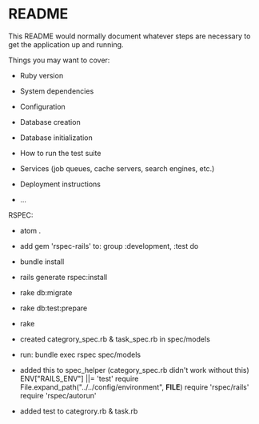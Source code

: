 # README

This README would normally document whatever steps are necessary to get the
application up and running.

Things you may want to cover:

* Ruby version

* System dependencies

* Configuration

* Database creation

* Database initialization

* How to run the test suite

* Services (job queues, cache servers, search engines, etc.)

* Deployment instructions

* ...

RSPEC:

- atom .
- add gem 'rspec-rails' to: group :development, :test do
- bundle install
- rails generate rspec:install
- rake db:migrate
- rake db:test:prepare
- rake
- created categrory_spec.rb & task_spec.rb in spec/models
- run: bundle exec rspec spec/models

- added this to spec_helper (category_spec.rb didn't work without this)
ENV["RAILS_ENV"] ||= 'test'
require File.expand_path("../../config/environment", __FILE__)
require 'rspec/rails'
require 'rspec/autorun'

- added test to categrory.rb & task.rb
